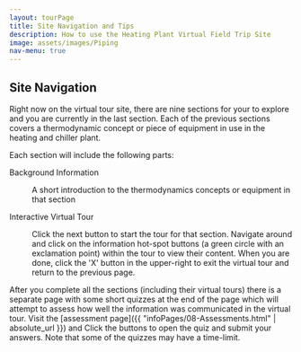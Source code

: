 ```yaml
---
layout: tourPage
title: Site Navigation and Tips
description: How to use the Heating Plant Virtual Field Trip Site
image: assets/images/Piping
nav-menu: true
---
```

## Site Navigation
Right now on the virtual tour site, there are nine sections for your to explore and you
are currently in the last section. Each of the previous sections covers a thermodynamic
concept or piece of equipment in use in the heating and chiller plant.

Each section will include the following parts:
<dl>
  <dt>Background Information</dt>
  <dd><p>A short introduction to the thermodynamics concepts or equipment in that section</p></dd>

  <dt>Interactive Virtual Tour</dt>
  <dd><p>Click the next button to start the tour for that section. Navigate around and click on
  the information hot-spot buttons (a green circle with an exclamation point) within the tour to
  view their content. When you are done, click the 'X' button in the upper-right to exit the
  virtual tour and return to the previous page.</p></dd>
</dl>

After you complete all the sections (including their virtual tours) there is a separate page with
some short quizzes at the end of the page which will attempt to assess how well the information was
communicated in the virtual tour. Visit the [assessment page]({{ "infoPages/08-Assessments.html" | absolute_url }})
and Click the buttons to open the quiz and submit your answers. Note that some of the quizzes may
have a time-limit.
